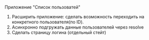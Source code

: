 Приложение "Список пользоватей"

1. Расширить приложение: сделать возможность переходить на конкретного пользователя(по ID).
2. Асинхронно подгружать данные пользователей через resolve
3. Сделать страницу логина (отдельный стейт)